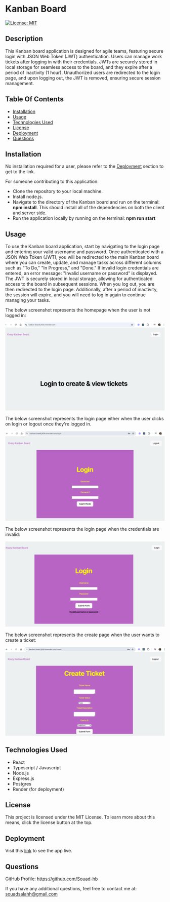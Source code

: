 # Kanban Board

[![License: MIT](https://img.shields.io/badge/License-MIT-yellow.svg)](https://opensource.org/licenses/MIT)

## Description

This Kanban board application is designed for agile teams, featuring secure login with JSON Web Token (JWT) authentication. Users can manage work tickets after logging in with their credentials. JWTs are securely stored in local storage for seamless access to the board, and they expire after a period of inactivity (1 hour). Unauthorized users are redirected to the login page, and upon logging out, the JWT is removed, ensuring secure session management.

## Table Of Contents

- [Installation](#installation)
- [Usage](#usage)
- [Technologies Used](#technologies-used)
- [License](#license)
- [Deployment](#deployment)
- [Questions](#questions)

## Installation

No installation required for a user, please refer to the [Deployment](#deployment) section to get to the link.

For someone contributing to this application:

- Clone the repository to your local machine.
- Install node.js.
- Navigate to the directory of the Kanban board and run on the terminal: **npm install**. This should install all of the dependencies on both the client and server side.
- Run the application locally by running on the terminal: **npm run start**

## Usage

To use the Kanban board application, start by navigating to the login page and entering your valid username and password. Once authenticated with a JSON Web Token (JWT), you will be redirected to the main Kanban board where you can create, update, and manage tasks across different columns such as "To Do," "In Progress," and "Done." If invalid login credentials are entered, an error message: "Invalid username or password" is displayed. The JWT is securely stored in local storage, allowing for authenticated access to the board in subsequent sessions. When you log out, you are then redirected to the login page. Additionally, after a period of inactivity, the session will expire, and you will need to log in again to continue managing your tasks.

The below screenshot represents the homepage when the user is not logged in:

![alt text](client/src/assets/homepage.png)

The below screenshot represents the login page either when the user clicks on login or logout once they're logged in.

![alt text](client/src/assets/loginredirect.png)

The below screenshot represents the login page when the credentials are invalid:

![alt text](client/src/assets/invalidcreds.png)

The below screenshot represents the create page when the user wants to create a ticket:

![alt text](client/src/assets/createTicket.png)

## Technologies Used

- React
- Typescript / Javascript
- Node.js
- Express.js
- Postgres
- Render (for deployment)

## License

This project is licensed under the MIT License. To learn more about this means, click the license button at the top.

## Deployment

Visit this [link](https://kanban-board-jh54.onrender.com) to see the app live.

## Questions

GitHub Profile: https://github.com/Souad-hb

If you have any additional questions, feel free to contact me at: souadsalahh@gmail.com

